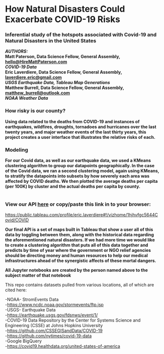 # How Natural Disasters Could Exacerbate COVID-19 Risks
### Inferential study of the hotspots associated with Covid-19 and Natural Disasters in the United States
***AUTHORS:***<br>
**Matt Paterson, Data Science Fellow, General Assembly, hello@HireMattPaterson.com**<br>
<t>***COVID-19 Data***</t><br>
**Eric Laverdiere, Data Science Fellow, General Assembly, laverdiere.eric@gmail.com**<br>
<t>***USGS Earthquake Data, Tableau Map Generations***</t><br>
**Matthew Burrell, Data Science Fellow, General Assembly, matthew_burrell@outlook.com**<br>
<t>***NOAA Weather Data***</t><br>

### How risky is our county?
**Using data related to the deaths from COVID-19 and instances of earthquakes, wildfires, droughts, tornadoes and hurricanes over the last twenty years, and major weather events of the last thirty years, this project creates a user interface that illustrates the relative risks of each.**

### Modeling
**For our Covid data, as well as our earthquake data, we used a KMeans clustering algorithm to group our datapoints geographically. In the case of the Covid data, we ran a second clustering model, again using KMeans, to stratify the datapoints into subsets by how severely each area was affected by COVID deaths.  We then plotted the average deaths per capita (per 100K) by cluster and the actual deaths per capita by county.**<br><br>

### View our API <a href=https://public.tableau.com/profile/eric.laverdiere#!/vizhome/1hjhvfgc5644Covid/COVID>here</a> or copy/paste this link in to your browser:
https://public.tableau.com/profile/eric.laverdiere#!/vizhome/1hjhvfgc5644Covid/COVID

**Our final API is a set of maps built in Tableau that show a user all of this data by toggling between them, along with the historical data regarding the aforementioned natural disasters.  If we had more time we would like to create a clustering algorithm that puts all of this data together and predicts by time of year where the government or NGO relief agencies should be directing money and human resources to help our medical infrastructures ahead of the synergistic affects of these mortal dangers.**

**All Jupyter notebooks are created by the person named above to the subject matter of that notebook**

This repo contains datasets pulled from various locations, all of which are cited here:

-NOAA- StromEvents Data <br>
-https://www.ncdc.noaa.gov/stormevents/ftp.jsp<br>
-USGS- Earthquake Data<br>
-https://earthquake.usgs.gov/fdsnws/event/1/<br>
-COVID-19 Data Repository by the Center for Systems Science and Engineering (CSSE) at Johns Hopkins University<br>
-https://github.com/CSSEGISandData/COVID-19<br>
-https://github.com/nytimes/covid-19-data<br>
-Google BigQuery<br>
-https://covid19.healthdata.org/united-states-of-america<br>
